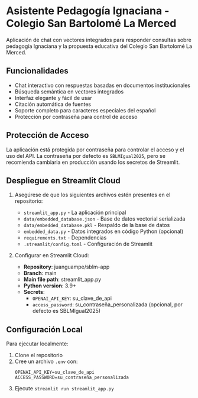 # Asistente Pedagogía Ignaciana - Colegio San Bartolomé La Merced

Aplicación de chat con vectores integrados para responder consultas sobre pedagogía Ignaciana y la propuesta educativa del Colegio San Bartolomé La Merced.

## Funcionalidades

- Chat interactivo con respuestas basadas en documentos institucionales
- Búsqueda semántica en vectores integrados 
- Interfaz elegante y fácil de usar
- Citación automática de fuentes
- Soporte completo para caracteres especiales del español
- Protección por contraseña para control de acceso

## Protección de Acceso

La aplicación está protegida por contraseña para controlar el acceso y el uso del API. La contraseña por defecto es `SBLMIgual2025`, pero se recomienda cambiarla en producción usando los secretos de Streamlit.

## Despliegue en Streamlit Cloud

1. Asegúrese de que los siguientes archivos estén presentes en el repositorio:
   - `streamlit_app.py` - La aplicación principal
   - `data/embedded_database.json` - Base de datos vectorial serializada
   - `data/embedded_database.pkl` - Respaldo de la base de datos
   - `embedded_data.py` - Datos integrados en código Python (opcional)
   - `requirements.txt` - Dependencias
   - `.streamlit/config.toml` - Configuración de Streamlit

2. Configurar en Streamlit Cloud:
   - **Repository**: juanguampe/sblm-app
   - **Branch**: main
   - **Main file path**: streamlit_app.py
   - **Python version**: 3.9+
   - **Secrets**: 
     - `OPENAI_API_KEY`: su_clave_de_api
     - `access_password`: su_contraseña_personalizada (opcional, por defecto es SBLMIgual2025)

## Configuración Local

Para ejecutar localmente:

1. Clone el repositorio
2. Cree un archivo `.env` con:
   ```
   OPENAI_API_KEY=su_clave_de_api
   ACCESS_PASSWORD=su_contraseña_personalizada
   ```
3. Ejecute `streamlit run streamlit_app.py`